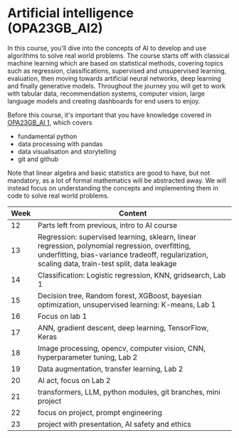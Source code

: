 # Artificial intelligence (OPA23GB_AI2)

In this course, you'll dive into the concepts of AI to develop and use algorithms to solve real world problems. The course starts off with classical machine learning which are based on statistical methods, covering topics such as regression, classifications, supervised and unsupervised learning, evaluation, then moving towards artificial neural networks, deep learning and finally generative models. Throughout the journey you will get to work with tabular data, recommendation systems, computer vision, large language models and creating dashboards for end users to enjoy.

Before this course, it's important that you have knowledge covered in [OPA23GB_AI 1](https://github.com/AIgineerAB/data_processing_HA24), which covers

- fundamental python
- data processing with pandas
- data visualisation and storytelling
- git and github

Note that linear algebra and basic statistics are good to have, but not mandatory, as a lot of formal mathematics will be abstracted away. We will instead focus on understanding the concepts and implementing them in code to solve real world problems.

| Week | Content                                                                                                                                                                                             |
| ---- | --------------------------------------------------------------------------------------------------------------------------------------------------------------------------------------------------- |
| 12   | Parts left from previous, intro to AI course                                                                                                                                                        |
| 13   | Regression: supervised learning, sklearn, linear regression, polynomial regression, overfitting, underfitting, bias-variance tradeoff, regularization, scaling data, train-test split, data leakage |
| 14   | Classification: Logistic regression, KNN, gridsearch, Lab 1                                                                                                                                         |
| 15   | Decision tree, Random forest, XGBoost, bayesian optimization, unsupervised learning: K-means, Lab 1                                                                                                 |
| 16   | Focus on lab 1                                                                                                                                                                                      |
| 17   | ANN, gradient descent, deep learning, TensorFlow, Keras                                                                                                                                             |
| 18   | Image processing, opencv, computer vision, CNN, hyperparameter tuning, Lab 2                                                                                                                        |
| 19   | Data augmentation, transfer learning, Lab 2                                                                                                                                                         |
| 20   | AI act, focus on Lab 2                                                                                                                                                                              |
| 21   | transformers, LLM, python modules, git branches, mini project                                                                                                                                       |
| 22   | focus on project, prompt engineering                                                                                                                                                                                       |
| 23   | project with presentation, AI safety and ethics                                                                                                                                 |

